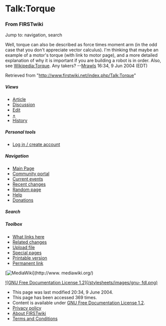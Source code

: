 # Talk:Torque

### From FIRSTwiki

Jump to: navigation, search

Well, torque can also be described as force times moment arm (in the odd case
that you don't appreciate vector calculus). I'm thinking that maybe an example
of a motor's torque (with link to motor page), and a more detailed explanation
of why it is important if you are building a robot is in order. Also, see
[Wikipedia:Torque](http://www.wikipedia.org/wiki/Torque "wikipedia:Torque" ).
Any takers? --[Mrawls](/index.php/User:Mrawls "User:Mrawls" ) 16:34, 9 Jun
2004 (EDT)

Retrieved from "<http://www.firstwiki.net/index.php/Talk:Torque>"

##### Views

  * [Article](/index.php/Torque)
  * [Discussion](/index.php/Talk:Torque)
  * [Edit](/index.php?title=Talk:Torque&action=edit)
  * [+](/index.php?title=Talk:Torque&action=edit&section=new)
  * [History](/index.php?title=Talk:Torque&action=history)

##### Personal tools

  * [Log in / create account](/index.php?title=Special:Userlogin&returnto=Talk:Torque)

[](/index.php/Main_Page "Main Page" )

##### Navigation

  * [Main Page](/index.php/Main_Page)
  * [Community portal](/index.php/FIRSTwiki:Community_portal)
  * [Current events](/index.php/Current_events)
  * [Recent changes](/index.php/Special:Recentchanges)
  * [Random page](/index.php/Special:Random)
  * [Help](/index.php/Help:Contents)
  * [Donations](/index.php/FIRSTwiki:Site_support)

##### Search



##### Toolbox

  * [What links here](/index.php/Special:Whatlinkshere/Talk:Torque)
  * [Related changes](/index.php/Special:Recentchangeslinked/Talk:Torque)
  * [Upload file](/index.php/Special:Upload)
  * [Special pages](/index.php/Special:Specialpages)
  * [Printable version](/index.php?title=Talk:Torque&printable=yes)
  * [Permanent link](/index.php?title=Talk:Torque&oldid=39188)

[![MediaWiki](/skins/common/images/poweredby_mediawiki_88x31.png)](http://www.
mediawiki.org/)

[![GNU Free Documentation License 1.2](/stylesheets/images/gnu-
fdl.png)](http://www.gnu.org/copyleft/fdl.html)

  * This page was last modified 20:34, 9 June 2004.
  * This page has been accessed 369 times.
  * Content is available under [GNU Free Documentation License 1.2](http://www.gnu.org/copyleft/fdl.html "http://www.gnu.org/copyleft/fdl.html" ).
  * [Privacy policy](/index.php/FIRSTwiki:Privacy_policy "FIRSTwiki:Privacy policy" )
  * [About FIRSTwiki](/index.php/FIRSTwiki:About "FIRSTwiki:About" )
  * [Terms and Conditions](/index.php/FIRSTwiki:Terms_and_conditions "FIRSTwiki:Terms and conditions" )

